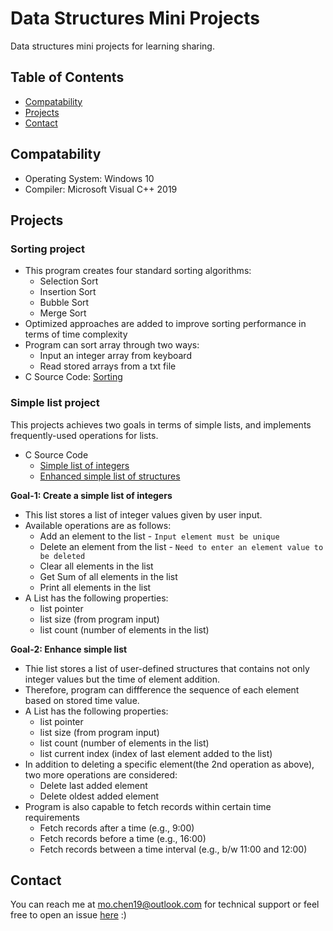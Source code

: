 # Data Structures Mini Projects
Data structures mini projects for learning sharing.

## Table of Contents

- [Compatability](#compatability)
- [Projects](#projects)
- [Contact](#contact)

## Compatability

- Operating System: Windows 10
- Compiler: Microsoft Visual C++ 2019

## Projects
### Sorting project

- This program creates four standard sorting algorithms: 
  * Selection Sort
  * Insertion Sort
  * Bubble Sort
  * Merge Sort 
- Optimized approaches are added to improve sorting performance in terms of time complexity
- Program can sort array through two ways:
  * Input an integer array from keyboard
  * Read stored arrays from a txt file
- C Source Code: [Sorting](https://github.com/mochenxx/data-structures-mini-projects/tree/master/Sorting)

### Simple list project

This projects achieves two goals in terms of simple lists, and implements frequently-used operations for lists.

- C Source Code
  * [Simple list of integers](https://github.com/mochenxx/data-structures-mini-projects/tree/master/Simple-List/01-Simple-List-of-Integers)
  * [Enhanced simple list of structures](https://github.com/mochenxx/data-structures-mini-projects/tree/master/Simple-List/02-Simple-List-of-Structures)
  
__Goal-1: Create a simple list of integers__
- This list stores a list of integer values given by user input.
- Available operations are as follows: 
  * Add an element to the list - `Input element must be unique`
  * Delete an element from the list - `Need to enter an element value to be deleted`
  * Clear all elements in the list
  * Get Sum of all elements in the list
  * Print all elements in the list
- A List has the following properties:
  * list pointer
  * list size (from program input)
  * list count (number of elements in the list)

__Goal-2: Enhance simple list__
- Thie list stores a list of user-defined structures that contains not only integer values but the time of element addition.
- Therefore, program can diffference the sequence of each element based on stored time value.
- A List has the following properties:
  * list pointer
  * list size (from program input)
  * list count (number of elements in the list)
  * list current index (index of last element added to the list)
- In addition to deleting a specific element(the 2nd operation as above), two more operations are considered: 
  * Delete last added element
  * Delete oldest added element
- Program is also capable to fetch records within certain time requirements
  * Fetch records after a time (e.g., 9:00)
  * Fetch records before a time (e.g., 16:00)
  * Fetch records between a time interval (e.g., b/w 11:00 and 12:00)

## Contact

You can reach me at mo.chen19@outlook.com for technical support or feel free to open an issue [here](https://github.com/mochenxx/data-structures-mini-projects/issues) :)
